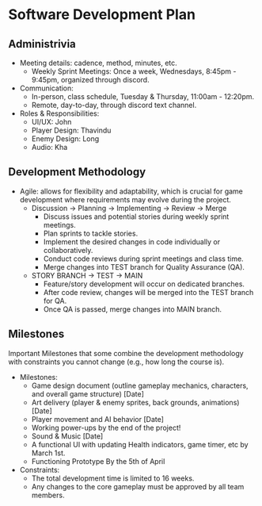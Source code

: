 # Software Development Plan

## Administrivia
* Meeting details: cadence, method, minutes, etc.  
  * Weekly Sprint Meetings: Once a week, Wednesdays, 8:45pm - 9:45pm, organized through discord.
* Communication:
  * In-person, class schedule, Tuesday & Thursday, 11:00am - 12:20pm.
  * Remote, day-to-day, through discord text channel.
* Roles & Responsibilities:
  * UI/UX: John
  * Player Design: Thavindu
  * Enemy Design: Long
  * Audio: Kha
## Development Methodology
* Agile: allows for flexibility and adaptability, which is crucial for game development where requirements may evolve during the project.
  * Discussion -> Planning -> Implementing -> Review -> Merge
    * Discuss issues and potential stories during weekly sprint meetings.
    * Plan sprints to tackle stories.
    * Implement the desired changes in code individually or collaboratively.
    * Conduct code reviews during sprint meetings and class time.
    * Merge changes into TEST branch for Quality Assurance (QA).
  * STORY BRANCH -> TEST -> MAIN
    * Feature/story development will occur on dedicated branches.
    * After code review, changes will be merged into the TEST branch for QA.
    * Once QA is passed, merge changes into MAIN branch.
## Milestones  
Important Milestones that some combine the development methodology with constraints you cannot change (e.g., how long the course is).
* Milestones:
  * Game design document (outline gameplay mechanics, characters, and overall game structure) [Date]
  * Art delivery (player & enemy sprites, back grounds, animations) [Date]
  * Player movement and AI behavior [Date]
  * Working power-ups by the end of the project!
  * Sound & Music [Date]
  * A functional UI with updating Health indicators, game timer, etc by March 1st.
  * Functioning Prototype By the 5th of April
* Constraints:
  * The total development time is limited to 16 weeks.
  * Any changes to the core gameplay must be approved by all team members.
